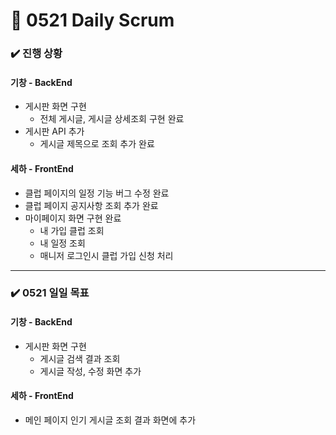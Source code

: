 # 📅 0521 Daily Scrum
### ✔️ 진행 상황
#### 기창 - BackEnd
- 게시판 화면 구현
  - 전체 게시글, 게시글 상세조회 구현 완료
- 게시판 API 추가
  - 게시글 제목으로 조회 추가 완료

#### 세하 - FrontEnd
- 클럽 페이지의 일정 기능 버그 수정 완료
- 클럽 페이지 공지사항 조회 추가 완료
- 마이페이지 화면 구현 완료
  - 내 가입 클럽 조회
  - 내 일정 조회
  - 매니저 로그인시 클럽 가입 신청 처리

---

### ✔️ 0521 일일 목표
#### 기창 - BackEnd
- 게시판 화면 구현
  - 게시글 검색 결과 조회
  - 게시글 작성, 수정 화면 추가
#### 세하 - FrontEnd
- 메인 페이지 인기 게시글 조회 결과 화면에 추가